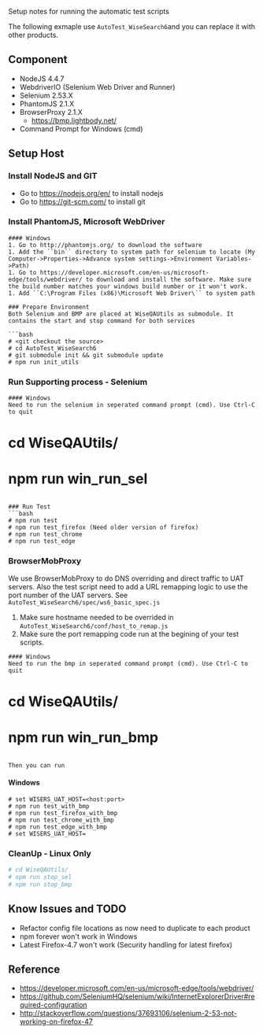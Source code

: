 Setup notes for running the automatic test scripts

The following exmaple use ``AutoTest_WiseSearch6``and you can replace it with other products.

## Component
  * NodeJS 4.4.7
  * WebdriverIO (Selenium Web Driver and Runner)
  * Selenium 2.53.X
  * PhantomJS 2.1.X
  * BrowserProxy 2.1.X
     * https://bmp.lightbody.net/
  * Command Prompt for Windows (cmd)

## Setup Host
### Install NodeJS and GIT
* Go to https://nodejs.org/en/ to install nodejs
* Go to https://git-scm.com/ to install git

### Install PhantomJS, Microsoft WebDriver

```
#### Windows
1. Go to http://phantomjs.org/ to download the software
1. Add the ``bin`` directory to system path for selenium to locate (My Computer->Properties->Advance system settings->Environment Variables->Path)
1. Go to https://developer.microsoft.com/en-us/microsoft-edge/tools/webdriver/ to download and install the software. Make sure the build number matches your windows build number or it won't work.
1. Add ``C:\Program Files (x86)\Microsoft Web Driver\`` to system path

### Prepare Environment
Both Selenium and BMP are placed at WiseQAUtils as submodule. It contains the start and stop command for both services

```bash
# <git checkout the source>
# cd AutoTest_WiseSearch6
# git submodule init && git submodule update
# npm run init_utils
```
### Run Supporting process - Selenium

```
#### Windows
Need to run the selenium in seperated command prompt (cmd). Use Ctrl-C to quit
```
# cd WiseQAUtils/
# npm run win_run_sel
```

### Run Test
```bash
# npm run test
# npm run test_firefox (Need older version of firefox)
# npm run test_chrome
# npm run test_edge
```

### BrowserMobProxy
We use BrowserMobProxy to do DNS overriding and direct traffic to UAT servers. Also the test script need to add a URL remapping logic to use the port number of the UAT servers. See ``AutoTest_WiseSearch6/spec/ws6_basic_spec.js``

1. Make sure hostname needed to be overrided in ``AutoTest_WiseSearch6/conf/host_to_remap.js``
1. Make sure the port remapping code run at the begining of your test scripts.

```
#### Windows
Need to run the bmp in seperated command prompt (cmd). Use Ctrl-C to quit
```
# cd WiseQAUtils/
# npm run win_run_bmp
```

Then you can run

```
#### Windows
```
# set WISERS_UAT_HOST=<host:port>
# npm run test_with_bmp
# npm run test_firefox_with_bmp
# npm run test_chrome_with_bmp
# npm run test_edge_with_bmp
# set WISERS_UAT_HOST=
```

### CleanUp - Linux Only
```bash
# cd WiseQAUtils/
# npm run stop_sel
# npm run stop_bmp
```

## Know Issues and TODO
* Refactor config file locations as now need to duplicate to each product
* npm forever won't work in Windows
* Latest Firefox-4.7 won't work (Security handling for latest firefox)

## Reference
   * https://developer.microsoft.com/en-us/microsoft-edge/tools/webdriver/
   * https://github.com/SeleniumHQ/selenium/wiki/InternetExplorerDriver#required-configuration
   * http://stackoverflow.com/questions/37693106/selenium-2-53-not-working-on-firefox-47
